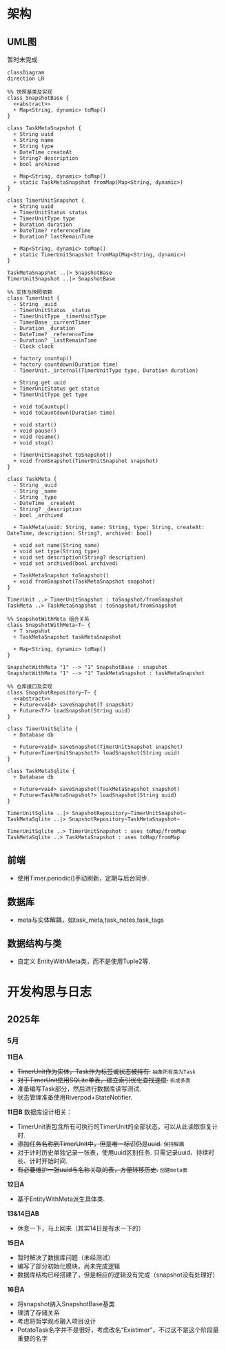 # 架构
## UML图
暂时未完成

```mermaid
classDiagram
direction LR

%% 快照基类及实现
class SnapshotBase {
  <<abstract>>
  + Map<String, dynamic> toMap()
}

class TaskMetaSnapshot {
  + String uuid
  + String name
  + String type
  + DateTime createAt
  + String? description
  + bool archived

  + Map<String, dynamic> toMap()
  + static TaskMetaSnapshot fromMap(Map<String, dynamic>)
}

class TimerUnitSnapshot {
  + String uuid
  + TimerUnitStatus status
  + TimerUnitType type
  + Duration duration
  + DateTime? referenceTime
  + Duration? lastRemainTime

  + Map<String, dynamic> toMap()
  + static TimerUnitSnapshot fromMap(Map<String, dynamic>)
}

TaskMetaSnapshot ..|> SnapshotBase
TimerUnitSnapshot ..|> SnapshotBase

%% 实体与快照依赖
class TimerUnit {
  - String _uuid
  - TimerUnitStatus _status
  - TimerUnitType _timerUnitType
  - TimerBase _currentTimer
  - Duration _duration
  - DateTime? _referenceTime
  - Duration? _lastRemainTime
  - Clock clock

  + factory countup()
  + factory countdown(Duration time)
  - TimerUnit._internal(TimerUnitType type, Duration duration)

  + String get uuid
  + TimerUnitStatus get status
  + TimerUnitType get type

  + void toCountup()
  + void toCountdown(Duration time)

  + void start()
  + void pause()
  + void resume()
  + void stop()

  + TimerUnitSnapshot toSnapshot()
  + void fromSnapshot(TimerUnitSnapshot snapshot)
}

class TaskMeta {
  - String _uuid
  - String _name
  - String _type
  - DateTime _createAt
  - String? _description
  - bool _archived

  + TaskMeta(uuid: String, name: String, type: String, createAt: DateTime, description: String?, archived: bool)

  + void set name(String name)
  + void set type(String type)
  + void set description(String? description)
  + void set archived(bool archived)

  + TaskMetaSnapshot toSnapshot()
  + void fromSnapshot(TaskMetaSnapshot snapshot)
}

TimerUnit ..> TimerUnitSnapshot : toSnapshot/fromSnapshot
TaskMeta ..> TaskMetaSnapshot : toSnapshot/fromSnapshot

%% SnapshotWithMeta 组合关系
class SnapshotWithMeta~T~ {
  + T snapshot
  + TaskMetaSnapshot taskMetaSnapshot

  + Map<String, dynamic> toMap()
}

SnapshotWithMeta "1" --> "1" SnapshotBase : snapshot
SnapshotWithMeta "1" --> "1" TaskMetaSnapshot : taskMetaSnapshot

%% 仓库接口及实现
class SnapshotRepository~T~ {
  <<abstract>>
  + Future<void> saveSnapshot(T snapshot)
  + Future<T?> loadSnapshot(String uuid)
}

class TimerUnitSqlite {
  + Database db

  + Future<void> saveSnapshot(TimerUnitSnapshot snapshot)
  + Future<TimerUnitSnapshot?> loadSnapshot(String uuid)
}

class TaskMetaSqlite {
  + Database db

  + Future<void> saveSnapshot(TaskMetaSnapshot snapshot)
  + Future<TaskMetaSnapshot?> loadSnapshot(String uuid)
}

TimerUnitSqlite ..|> SnapshotRepository~TimerUnitSnapshot~
TaskMetaSqlite ..|> SnapshotRepository~TaskMetaSnapshot~

TimerUnitSqlite ..> TimerUnitSnapshot : uses toMap/fromMap
TaskMetaSqlite ..> TaskMetaSnapshot : uses toMap/fromMap
```

## 前端
- 使用Timer.periodic()手动刷新，定期与后台同步.

## 数据库
- meta与实体解耦，如task_meta,task_notes,task_tags

## 数据结构与类
- 自定义 EntityWithMeta类，而不是使用Tuple2等.

# 开发构思与日志
## 2025年
### 5月
**11日A**
- ~~TimerUnit作为实体，Task作为标签或状态被持有.~~ `抽象所有类为Task`
- ~~对于TimerUnit使用SQLite单表，建立索引优化查找速度.~~ `拆成多表`
- 准备编写Task部分，然后进行数据库读写测试.
- 状态管理准备使用Riverpod+StateNotifier.

**11日B**
数据库设计相关：
- TimerUnit表包含所有可执行的TimerUnit的全部状态，可以从此读取恢复计时.
- ~~添加任务名称到TimerUnit中，但是唯一标识仍是uuid.~~ `保持解耦`
- 对于计时历史单独记录一张表，使用uuid区别任务. 只需记录uuid、持续时长、计时开始时间.
- ~~有必要维护一张uuid与名称关联的表，方便转移历史.~~ `创建meta表`

**12日A**
- 基于EntityWithMeta派生具体类.

**13&14日AB**
- 休息一下，马上回来（其实14日是有水一下的）

**15日A**
- 暂时解决了数据库问题（未经测试）
- 编写了部分初始化模块，尚未完成逻辑
- 数据库结构已经搭建了，但是相应的逻辑没有完成（snapshot没有处理好）

**16日A**
- 将snapshot纳入SnapshotBase基类
- 理清了存储关系
- 考虑将哲学观点融入项目设计
- PotatoTask名字并不是很好，考虑改名“Existimer”，不过这不是这个阶段最重要的名字